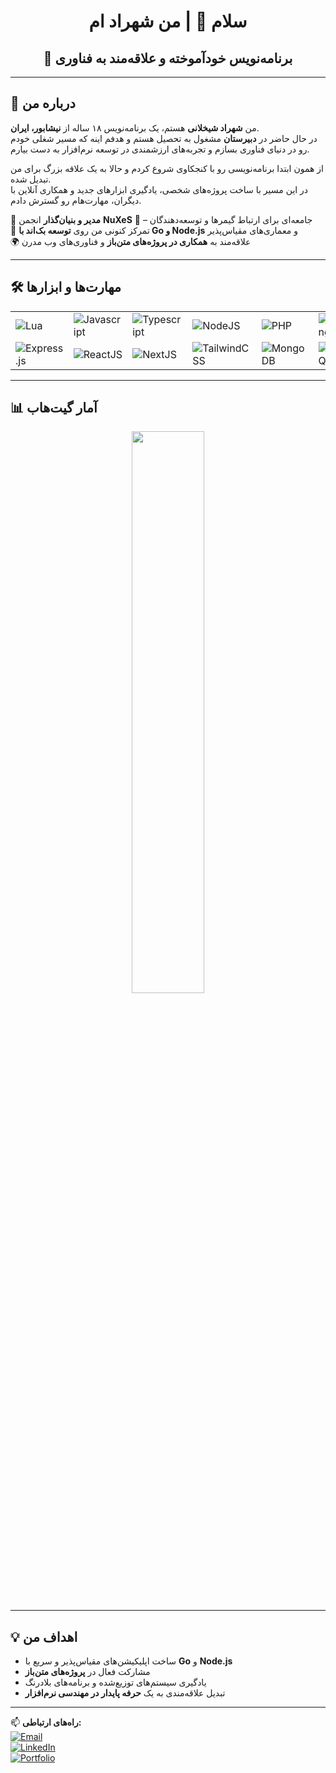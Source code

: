<h1 align="center">سلام 👋 | من شهراد ام</h1>

<h2 align="center">🚀 برنامه‌نویس خودآموخته و علاقه‌مند به فناوری</h2>

---

## 👤 درباره من
من **شهراد شیخلانی** هستم، یک برنامه‌نویس ۱۸ ساله از **نیشابور، ایران**.  
در حال حاضر در **دبیرستان** مشغول به تحصیل هستم و هدفم اینه که مسیر شغلی خودم رو در دنیای فناوری بسازم و تجربه‌های ارزشمندی در توسعه نرم‌افزار به دست بیارم.

از همون ابتدا برنامه‌نویسی رو با کنجکاوی شروع کردم و حالا به یک علاقه بزرگ برای من تبدیل شده.  
در این مسیر با ساخت پروژه‌های شخصی، یادگیری ابزارهای جدید و همکاری آنلاین با دیگران، مهارت‌هام رو گسترش دادم.

💼 **مدیر و بنیان‌گذار** انجمن **NuXeS** 🎩 – جامعه‌ای برای ارتباط گیمرها و توسعه‌دهندگان  
🌱 تمرکز کنونی من روی **توسعه بک‌اند با Go و Node.js** و معماری‌های مقیاس‌پذیر  
🌍 علاقه‌مند به **همکاری در پروژه‌های متن‌باز** و فناوری‌های وب مدرن

---

## 🛠️ مهارت‌ها و ابزارها
<table align="center">
  <tr>
    <td><img src="https://skillicons.dev/icons?i=lua" alt="Lua" /></td>
    <td><img src="https://skillicons.dev/icons?i=js" alt="Javascript" /></td>
    <td><img src="https://skillicons.dev/icons?i=ts" alt="Typescript" /></td>
    <td><img src="https://skillicons.dev/icons?i=nodejs" alt="NodeJS" /></td>
    <td><img src="https://skillicons.dev/icons?i=php" alt="PHP" /></td>
    <td><img src="https://skillicons.dev/icons?i=go" alt="GoLang" /></td>
  </tr>
  <tr>
    <td><img src="https://skillicons.dev/icons?i=express" alt="Express.js" /></td>
    <td><img src="https://skillicons.dev/icons?i=react" alt="ReactJS" /></td>
    <td><img src="https://skillicons.dev/icons?i=nextjs" alt="NextJS" /></td>
    <td><img src="https://skillicons.dev/icons?i=tailwind" alt="TailwindCSS" /></td>
    <td><img src="https://skillicons.dev/icons?i=mongodb" alt="MongoDB" /></td>
    <td><img src="https://skillicons.dev/icons?i=mysql" alt="MySQL" /></td>
  </tr>
</table>

---

## 📊 آمار گیت‌هاب
<div align="center">
  <img width="48%" src="https://github-readme-stats.vercel.app/api?username=ITSHahrad&theme=vue-dark&show_icons=true&hide_border=true&count_private=true" />
</div>

---

## 💡 اهداف من
- ساخت اپلیکیشن‌های مقیاس‌پذیر و سریع با **Go** و **Node.js**  
- مشارکت فعال در **پروژه‌های متن‌باز**  
- یادگیری سیستم‌های توزیع‌شده و برنامه‌های بلادرنگ  
- تبدیل علاقه‌مندی به یک **حرفه پایدار در مهندسی نرم‌افزار**

---

📫 **راه‌های ارتباطی:**  
[![Email](https://img.shields.io/badge/ایمیل-shahradshykhlani%40gmail.com-blue)](mailto:itshahrad@gmail.com)  
[![LinkedIn](https://img.shields.io/badge/لینکدین-Shahrad-blue)](https://linkedin.com/in/itshahrad)  
[![Portfolio](https://img.shields.io/badge/پورتفولیو-وبسایت-green)](itshahrad.ir)
